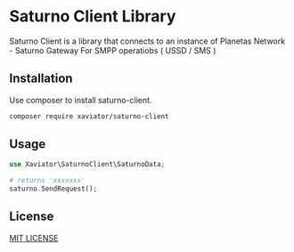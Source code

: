 # Saturno Client Library

Saturno Client is a library that connects to an instance of Planetas Network - Saturno Gateway 
For SMPP operatiobs ( USSD / SMS )

## Installation

Use composer to install saturno-client.

```bash
composer require xaviator/saturno-client
```

## Usage

```php
use Xaviator\SaturnoClient\SaturnoData;

# returns 'xxxxxxx'
saturno.SendRequest();

```

## License

[MIT LICENSE](./LICENSE)
